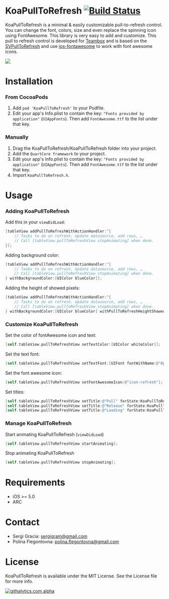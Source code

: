 KoaPullToRefresh [![Build Status](https://travis-ci.org/sergigracia/KoaPullToRefresh.png)](https://travis-ci.org/sergigracia/KoaPullToRefresh)
================
KoaPullToRefresh is a minimal & easily customizable pull-to-refresh control. You can change the font, colors, size and even replace the spinning icon using FontAwesome. This library is very easy to add and customize. This pull to refresh control is developed for [Teambox](http://teambox.com) and is based on the [SVPullToRefresh](https://github.com/samvermette/SVPullToRefresh) and use [ios-fontawesome](https://github.com/alexdrone/ios-fontawesome) to work with font awesome icons.

![](https://raw.github.com/sergigracia/KoaPullToRefresh/master/Resources/animatedDemo.gif)

Installation
============
### From CocoaPods
1. Add ```pod 'KoaPullToRefresh'``` to your Podfile.
2. Edit your app's Info.plist to contain the key: ```"Fonts provided by application"``` (```UIAppFonts```). Then add ```FontAwesome.ttf``` to the list under that key.

### Manually
1. Drag the KoaPullToRefresh/KoaPullToRefresh folder into your project.
2. Add the ```QuartCore framework``` to your project.
3. Edit your app's Info.plist to contain the key: ```"Fonts provided by application"``` (```UIAppFonts```). Then add ```FontAwesome.ttf``` to the list under that key.
4. Import ```KoaPullToRefresh.h```.

Usage
=====
### Adding KoaPullToRefresh
Add this in your ```viewDidLoad```:

```objective-c
[tableView addPullToRefreshWithActionHandler:^{
	// Tasks to do on refresh. Update datasource, add rows, …
	// Call [tableView.pullToRefreshView stopAnimating] when done.
}];
```

Adding background color:

```objective-c
[tableView addPullToRefreshWithActionHandler:^{
	// Tasks to do on refresh. Update datasource, add rows, …
	// Call [tableView.pullToRefreshView stopAnimating] when done.
} withBackgroundColor:[UIColor blueColor]];
```

Adding the height of showed pixels:

```objective-c
[tableView addPullToRefreshWithActionHandler:^{
	// Tasks to do on refresh. Update datasource, add rows, …
	// Call [tableView.pullToRefreshView stopAnimating] when done.
} withBackgroundColor:[UIColor blueColor] withPullToRefreshHeightShowed:2];
```

### Customize KoaPullToRefresh

Set the color of fontAwesome icon and text:

```objective-c
[self.tableView.pullToRefreshView setTextColor:[UIColor whiteColor]];
```

Set the text font:

```objective-c
[self.tableView.pullToRefreshView setTextFont:[UIFont fontWithName:@"OpenSans-Bold" size:14]];
```

Set the font awesome icon:

```objective-c
[self.tableView.pullToRefreshView setFontAwesomeIcon:@"icon-refresh"];
```

Set titles:

```objective-c
[self.tableView.pullToRefreshView setTitle:@"Pull" forState:KoaPullToRefreshStateStopped];
[self.tableView.pullToRefreshView setTitle:@"Release" forState:KoaPullToRefreshStateTriggered];
[self.tableView.pullToRefreshView setTitle:@"Loading" forState:KoaPullToRefreshStateLoading];
```

### Manage KoaPullToRefresh

Start animating KoaPullToRefresh (```viewDidLoad```)

```objective-c
[self.tableView.pullToRefreshView startAnimating];
```

Stop animating KoaPullToRefresh

```objective-c
[self.tableView.pullToRefreshView stopAnimating];
```

Requirements
============
* iOS >= 5.0
* ARC

Contact
=======
* Sergi Gracia: sergigram@gmail.com
* Polina Flegontovna: polina.flegontovna@gmail.com

License
=======
KoaPullToRefresh is available under the MIT License. See the License file for more info.

[![githalytics.com alpha](https://cruel-carlota.pagodabox.com/a2cc0b866193ddfa6f06c859bc7ef2ec "githalytics.com")](http://githalytics.com/sergigracia/KoaPullToRefresh)
